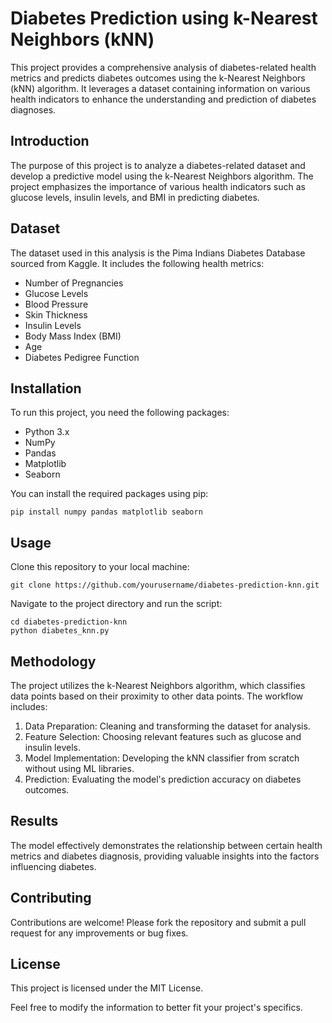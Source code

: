 # Diabetes Prediction using k-Nearest Neighbors (kNN)

This project provides a comprehensive analysis of diabetes-related health metrics and predicts diabetes outcomes using the k-Nearest Neighbors (kNN) algorithm. It leverages a dataset containing information on various health indicators to enhance the understanding and prediction of diabetes diagnoses.

## Introduction

The purpose of this project is to analyze a diabetes-related dataset and develop a predictive model using the k-Nearest Neighbors algorithm. The project emphasizes the importance of various health indicators such as glucose levels, insulin levels, and BMI in predicting diabetes.

## Dataset

The dataset used in this analysis is the Pima Indians Diabetes Database sourced from Kaggle. It includes the following health metrics:

- Number of Pregnancies
- Glucose Levels
- Blood Pressure
- Skin Thickness
- Insulin Levels
- Body Mass Index (BMI)
- Age
- Diabetes Pedigree Function

## Installation

To run this project, you need the following packages:

- Python 3.x
- NumPy
- Pandas
- Matplotlib
- Seaborn

You can install the required packages using pip:

```
pip install numpy pandas matplotlib seaborn
```

## Usage

Clone this repository to your local machine:

```
git clone https://github.com/yourusername/diabetes-prediction-knn.git
```

Navigate to the project directory and run the script:

```
cd diabetes-prediction-knn
python diabetes_knn.py
```

## Methodology

The project utilizes the k-Nearest Neighbors algorithm, which classifies data points based on their proximity to other data points. The workflow includes:

1. Data Preparation: Cleaning and transforming the dataset for analysis.
2. Feature Selection: Choosing relevant features such as glucose and insulin levels.
3. Model Implementation: Developing the kNN classifier from scratch without using ML libraries.
4. Prediction: Evaluating the model's prediction accuracy on diabetes outcomes.

## Results

The model effectively demonstrates the relationship between certain health metrics and diabetes diagnosis, providing valuable insights into the factors influencing diabetes.

## Contributing

Contributions are welcome! Please fork the repository and submit a pull request for any improvements or bug fixes.

## License

This project is licensed under the MIT License.

Feel free to modify the information to better fit your project's specifics.